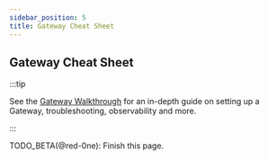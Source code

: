 ```yaml
---
sidebar_position: 5
title: Gateway Cheat Sheet
---
```


## Gateway Cheat Sheet <!-- omit in toc -->

:::tip

See the [Gateway Walkthrough](./../run_a_node/gateway_walkthrough.md) for an in-depth guide on setting up a Gateway, troubleshooting, observability and more.

:::

TODO_BETA(@red-0ne): Finish this page.
